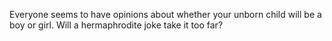 Everyone seems to have opinions about whether your unborn child will be a boy or girl. Will a hermaphrodite joke take it too far?
